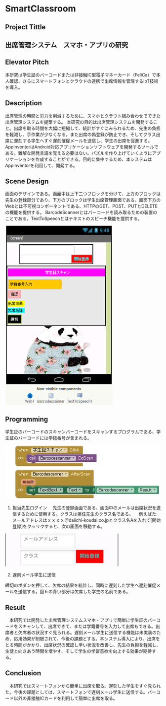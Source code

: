 # SmartClassroom

## Project Tittle

## 出席管理システム　スマホ・アプリの研究

## Elevator Pitch

 本研究は学生証のバーコードまたは非接触IC型電子マネーカード（FeliCa）で本人確認、さらにスマートフォンとクラウドの連携で出席情報を管理するIoT技術を導入。
　
　
## Description

 出席管理の時間と労力を削減するために、スマホとクラウト組み合わせでできた出席管理システムを提案する。
本研究の目的は出席管理システムを開発すること。出席を取る時間を大幅に短縮して、統計がすぐにみられるため、先生の負担を軽減し、手作業が少なくなる。また出席の偽登録が防止でき、そしてクラス出席に遅刻する学生へすぐ遅刻催促メールを送信し、学生の出席を促進する。AppInventorはAndroid対応アプリケーションソフトウェアを開発するツールである。難解な開発言語を覚える必要はない。パズルを作り上げていくようにアプリケーションを作成することができる。目的に集中するため、本システムはAppInventorを利用して、開発する。

## Scene Design

 画面のデザインである。画面中は上下二つブロックを分けて、上方のブロックは先生の登録部分であり、下方のブロックは学生出席管理画面である。画面下方のWebとは不可視コンポーネントである、HTTPのGET、POST、PUTとDELETEの機能を提供する。
 BarcodeScannerとはバーコードを読み取るための装置のことである。TextToSpeechとはテキストのスピーチ機能を提供する。

![](./image1.png)

## Programming

 学生証のバーコードのスキャンバーコードをスキャンするプログラムである、学生証のバーコードには学籍番号が含まれる。
 
![](./image2.png)

1. 担当先生ログイン
　先生の登録画面である、画面中のメールは出席状況を送信するために使用する。クラスは担任先生のクラス名である。
　例えばた:メールアドレスはｘｘｘｘ＠daiichi-koudai.co.jpとクラス名Aを入れて[開始登録]をクッリクすると、次の画面を移動する。
 
![](./image5.png)



2. 遅刻メール学生に送信

締切のボダンを押して、欠席の結果を統計し、同時に遅刻した学生へ遅刻催促メールを送信する。図６の青い部分は欠席した学生の名前である。　
　　　　　　　
## Result

　本研究では開発した出席管理システムスマホ・アプリで簡単に学生証のバーコードをスキャンして、出席できて、または学籍番号を入力して出席もできる。出席者と欠席者の状況すぐ見られる。遅刻メール学生に送信する機能は未実装のため、応用効果が制限されて、今後の課題とする。本システム導入により、出席をとる時間がかかり、出席状況の確認し辛い状況を改善し、先生の負担を軽減し、生徒と向きあう時間を増やす、そして学生の学習意欲を向上する効果が期待する。

## Conclusion

　本研究ではスマートフォンから簡単に出席を取る。遅刻した学生をすぐ見られた。今後の課題としては、スマートフォンで遅刻メール学生に送信する。バーコード以外の非接触ICカードを利用して簡単に出席を取る。



